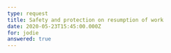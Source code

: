 ```yaml
---
type: request
title: Safety and protection on resumption of work
date: 2020-05-23T15:45:00.000Z
for: jodie
answered: true
---
```

